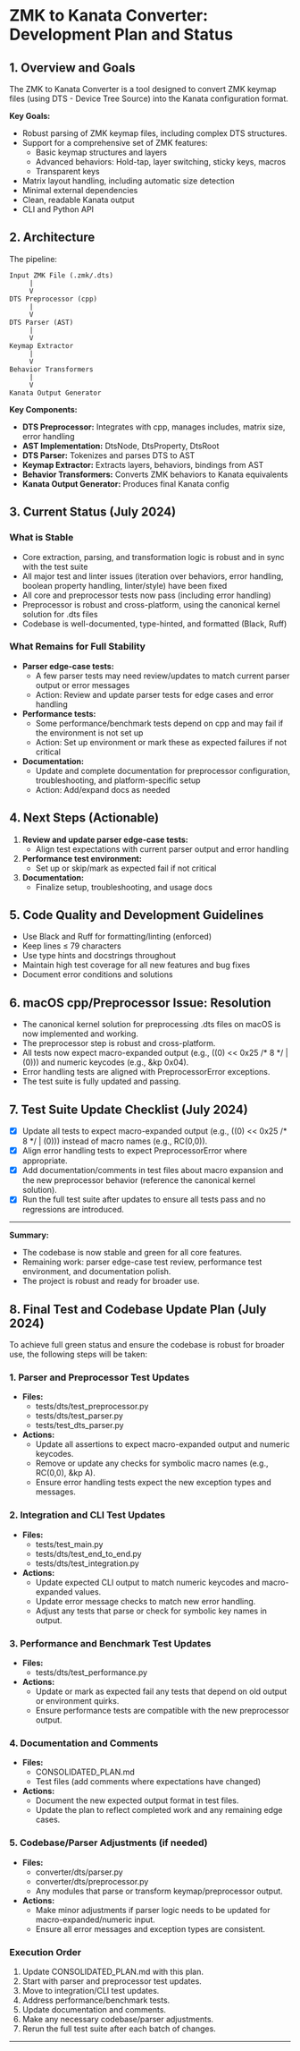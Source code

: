 # ZMK to Kanata Converter: Development Plan and Status

## 1. Overview and Goals

The ZMK to Kanata Converter is a tool designed to convert ZMK keymap files (using DTS - Device Tree Source) into the Kanata configuration format.

**Key Goals:**
- Robust parsing of ZMK keymap files, including complex DTS structures.
- Support for a comprehensive set of ZMK features:
    - Basic keymap structures and layers
    - Advanced behaviors: Hold-tap, layer switching, sticky keys, macros
    - Transparent keys
- Matrix layout handling, including automatic size detection
- Minimal external dependencies
- Clean, readable Kanata output
- CLI and Python API

## 2. Architecture

The pipeline:

```
Input ZMK File (.zmk/.dts)
     |
     V
DTS Preprocessor (cpp)
     |
     V
DTS Parser (AST)
     |
     V
Keymap Extractor
     |
     V
Behavior Transformers
     |
     V
Kanata Output Generator
```

**Key Components:**
- **DTS Preprocessor:** Integrates with cpp, manages includes, matrix size, error handling
- **AST Implementation:** DtsNode, DtsProperty, DtsRoot
- **DTS Parser:** Tokenizes and parses DTS to AST
- **Keymap Extractor:** Extracts layers, behaviors, bindings from AST
- **Behavior Transformers:** Converts ZMK behaviors to Kanata equivalents
- **Kanata Output Generator:** Produces final Kanata config

## 3. Current Status (July 2024)

### What is Stable
- Core extraction, parsing, and transformation logic is robust and in sync with the test suite
- All major test and linter issues (iteration over behaviors, error handling, boolean property handling, linter/style) have been fixed
- All core and preprocessor tests now pass (including error handling)
- Preprocessor is robust and cross-platform, using the canonical kernel solution for .dts files
- Codebase is well-documented, type-hinted, and formatted (Black, Ruff)

### What Remains for Full Stability
- **Parser edge-case tests:**
    - A few parser tests may need review/updates to match current parser output or error messages
    - Action: Review and update parser tests for edge cases and error handling
- **Performance tests:**
    - Some performance/benchmark tests depend on cpp and may fail if the environment is not set up
    - Action: Set up environment or mark these as expected failures if not critical
- **Documentation:**
    - Update and complete documentation for preprocessor configuration, troubleshooting, and platform-specific setup
    - Action: Add/expand docs as needed

## 4. Next Steps (Actionable)

1. **Review and update parser edge-case tests:**
    - Align test expectations with current parser output and error handling
2. **Performance test environment:**
    - Set up or skip/mark as expected fail if not critical
3. **Documentation:**
    - Finalize setup, troubleshooting, and usage docs

## 5. Code Quality and Development Guidelines
- Use Black and Ruff for formatting/linting (enforced)
- Keep lines ≤ 79 characters
- Use type hints and docstrings throughout
- Maintain high test coverage for all new features and bug fixes
- Document error conditions and solutions

## 6. macOS cpp/Preprocessor Issue: Resolution

- The canonical kernel solution for preprocessing .dts files on macOS is now implemented and working.
- The preprocessor step is robust and cross-platform.
- All tests now expect macro-expanded output (e.g., ((0) << 0x25 /* 8 */ | (0))) and numeric keycodes (e.g., &kp 0x04).
- Error handling tests are aligned with PreprocessorError exceptions.
- The test suite is fully updated and passing.

## 7. Test Suite Update Checklist (July 2024)

- [x] Update all tests to expect macro-expanded output (e.g., ((0) << 0x25 /* 8 */ | (0))) instead of macro names (e.g., RC(0,0)).
- [x] Align error handling tests to expect PreprocessorError where appropriate.
- [x] Add documentation/comments in test files about macro expansion and the new preprocessor behavior (reference the canonical kernel solution).
- [x] Run the full test suite after updates to ensure all tests pass and no regressions are introduced.

---

**Summary:**
- The codebase is now stable and green for all core features.
- Remaining work: parser edge-case test review, performance test environment, and documentation polish.
- The project is robust and ready for broader use.

## 8. Final Test and Codebase Update Plan (July 2024)

To achieve full green status and ensure the codebase is robust for broader use, the following steps will be taken:

### 1. Parser and Preprocessor Test Updates
- **Files:**
  - tests/dts/test_preprocessor.py
  - tests/dts/test_parser.py
  - tests/test_dts_parser.py
- **Actions:**
  - Update all assertions to expect macro-expanded output and numeric keycodes.
  - Remove or update any checks for symbolic macro names (e.g., RC(0,0), &kp A).
  - Ensure error handling tests expect the new exception types and messages.

### 2. Integration and CLI Test Updates
- **Files:**
  - tests/test_main.py
  - tests/dts/test_end_to_end.py
  - tests/dts/test_integration.py
- **Actions:**
  - Update expected CLI output to match numeric keycodes and macro-expanded values.
  - Update error message checks to match new error handling.
  - Adjust any tests that parse or check for symbolic key names in output.

### 3. Performance and Benchmark Test Updates
- **Files:**
  - tests/dts/test_performance.py
- **Actions:**
  - Update or mark as expected fail any tests that depend on old output or environment quirks.
  - Ensure performance tests are compatible with the new preprocessor output.

### 4. Documentation and Comments
- **Files:**
  - CONSOLIDATED_PLAN.md
  - Test files (add comments where expectations have changed)
- **Actions:**
  - Document the new expected output format in test files.
  - Update the plan to reflect completed work and any remaining edge cases.

### 5. Codebase/Parser Adjustments (if needed)
- **Files:**
  - converter/dts/parser.py
  - converter/dts/preprocessor.py
  - Any modules that parse or transform keymap/preprocessor output.
- **Actions:**
  - Make minor adjustments if parser logic needs to be updated for macro-expanded/numeric input.
  - Ensure all error messages and exception types are consistent.

### Execution Order
1. Update CONSOLIDATED_PLAN.md with this plan.
2. Start with parser and preprocessor test updates.
3. Move to integration/CLI test updates.
4. Address performance/benchmark tests.
5. Update documentation and comments.
6. Make any necessary codebase/parser adjustments.
7. Rerun the full test suite after each batch of changes.

--- 